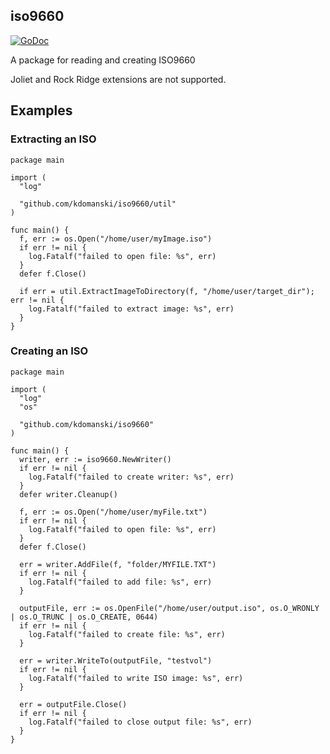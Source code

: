 ## iso9660
[![GoDoc](https://godoc.org/github.com/kdomanski/iso9660?status.svg)](https://godoc.org/github.com/kdomanski/iso9660)

A package for reading and creating ISO9660

Joliet and Rock Ridge extensions are not supported.

## Examples

### Extracting an ISO

```
package main

import (
  "log"

  "github.com/kdomanski/iso9660/util"
)

func main() {
  f, err := os.Open("/home/user/myImage.iso")
  if err != nil {
    log.Fatalf("failed to open file: %s", err)
  }
  defer f.Close()

  if err = util.ExtractImageToDirectory(f, "/home/user/target_dir"); err != nil {
    log.Fatalf("failed to extract image: %s", err)
  }
}
```

### Creating an ISO

```
package main

import (
  "log"
  "os"

  "github.com/kdomanski/iso9660"
)

func main() {
  writer, err := iso9660.NewWriter()
  if err != nil {
    log.Fatalf("failed to create writer: %s", err)
  }
  defer writer.Cleanup()

  f, err := os.Open("/home/user/myFile.txt")
  if err != nil {
    log.Fatalf("failed to open file: %s", err)
  }
  defer f.Close()

  err = writer.AddFile(f, "folder/MYFILE.TXT")
  if err != nil {
    log.Fatalf("failed to add file: %s", err)
  }

  outputFile, err := os.OpenFile("/home/user/output.iso", os.O_WRONLY | os.O_TRUNC | os.O_CREATE, 0644)
  if err != nil {
    log.Fatalf("failed to create file: %s", err)
  }

  err = writer.WriteTo(outputFile, "testvol")
  if err != nil {
    log.Fatalf("failed to write ISO image: %s", err)
  }

  err = outputFile.Close()
  if err != nil {
    log.Fatalf("failed to close output file: %s", err)
  }
}
```
